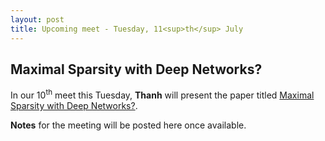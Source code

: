 ```yaml
---
layout: post
title: Upcoming meet - Tuesday, 11<sup>th</sup> July
---
```

## Maximal Sparsity with Deep Networks?

In our 10<sup>th</sup> meet this Tuesday, **Thanh** will present the paper titled [Maximal Sparsity with Deep Networks?](https://arxiv.org/pdf/1605.01636.pdf).

**Notes** for the meeting will be posted here once available.
